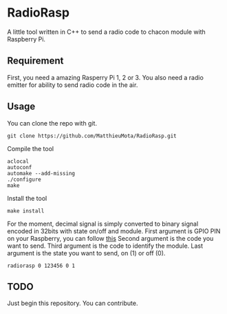 # RadioRasp

A little tool written in C++ to send a radio code to chacon module with Raspberry Pi.

## Requirement

First, you need a amazing Rasperry Pi 1, 2 or 3. You also need a radio emitter for ability to send radio code in the air.

## Usage

You can clone the repo with git.

```
git clone https://github.com/MatthieuMota/RadioRasp.git
```

Compile the tool

```
aclocal
autoconf
automake --add-missing
./configure
make
```

Install the tool

```
make install
```

For the moment, decimal signal is simply converted to binary signal encoded in 32bits with state on/off and module.
First argument is GPIO PIN on your Raspberry, you can follow [this](http://wiringpi.com/pins/)
Second argument is the code you want to send.
Third argument is the code to identify the module.
Last argument is the state you want to send, on (1) or off (0).

```
radiorasp 0 123456 0 1
```

## TODO

Just begin this repository. You can contribute.
